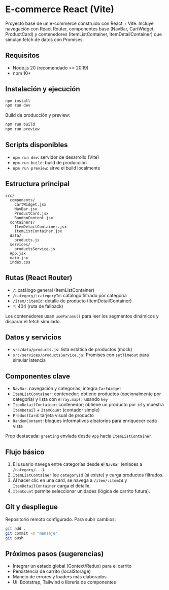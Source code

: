 # E-commerce React (Vite)

Proyecto base de un e-commerce construido con React + Vite. Incluye navegación con React Router, componentes base (NavBar, CartWidget, ProductCard) y contenedores (ItemListContainer, ItemDetailContainer) que simulan fetch de datos con Promises.

## Requisitos

- Node.js 20 (recomendado >= 20.19)
- npm 10+

## Instalación y ejecución

```bash
npm install
npm run dev
```

Build de producción y preview:

```bash
npm run build
npm run preview
```

## Scripts disponibles

- `npm run dev`: servidor de desarrollo (Vite)
- `npm run build`: build de producción
- `npm run preview`: sirve el build localmente

## Estructura principal

```
src/
  components/
    CartWidget.jsx
    NavBar.jsx
    ProductCard.jsx
    RandomContent.jsx
  containers/
    ItemDetailContainer.jsx
    ItemListContainer.jsx
  data/
    products.js
  services/
    productsService.js
  App.jsx
  main.jsx
  index.css
```

## Rutas (React Router)

- `/`: catálogo general (ItemListContainer)
- `/category/:categoryId`: catálogo filtrado por categoría
- `/item/:itemId`: detalle de producto (ItemDetailContainer)
- `*`: 404 (ruta de fallback)

Los contenedores usan `useParams()` para leer los segmentos dinámicos y disparar el fetch simulado.

## Datos y servicios

- `src/data/products.js`: lista estática de productos (mock)
- `src/services/productsService.js`: Promises con `setTimeout` para simular latencia

## Componentes clave

- `NavBar`: navegación y categorías, integra `CartWidget`
- `ItemListContainer`: contenedor; obtiene productos (opcionalmente por categoría) y lista con `Array.map()` usando `key`
- `ItemDetailContainer`: contenedor; obtiene un producto por `id` y muestra `ItemDetail` + `ItemCount` (contador simple)
- `ProductCard`: tarjeta visual de producto
- `RandomContent`: bloques informativos aleatorios para enriquecer cada vista

Prop destacada: `greeting` enviada desde `App` hacia `ItemListContainer`.

## Flujo básico

1. El usuario navega entre categorías desde el `NavBar` (enlaces a `/category/...`).
2. `ItemListContainer` lee `categoryId` (si existe) y carga productos filtrados.
3. Al hacer clic en una card, se navega a `/item/:itemId` y `ItemDetailContainer` carga el detalle.
4. `ItemCount` permite seleccionar unidades (lógica de carrito futura).

## Git y despliegue

Repositorio remoto configurado. Para subir cambios:

```bash
git add .
git commit -m "mensaje"
git push
```

## Próximos pasos (sugerencias)

- Integrar un estado global (Context/Redux) para el carrito
- Persistencia de carrito (localStorage)
- Manejo de errores y loaders más elaborados
- UI: Bootstrap, Tailwind o librería de componentes

